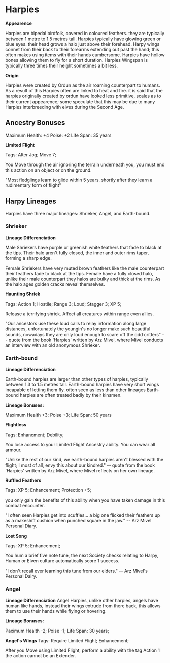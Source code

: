 
# Harpies

**Appearence**

Harpies are bipedal birdfolk, covered in coloured feathers. they are typically
between 1 metre to 1.5 metres tall. Harpies typically have glowing green or
blue eyes. their head grows a halo just above their forehead.  Harpy wings
connet from their back to their forearms extending out past the hand; this
often makes using items with their hands cumbersome. Harpies have hollow bones
allowing them to fly for a short duration. Harpies Wingspan is typically three
times their height sometimes a bit less.

**Origin**

Harpies were created by Ordun as the air roaming counterpart to humans. As a
result of this Harpies often are linked to heat and fire. it is said that the
harpies originally created by ordun have looked less primitive, scales as to
their current appearence; some speculate that this may be due to many Harpies
interbreeding with elves during the Second Age.


## Ancestry Bonuses

Maximum Health: +4
Poise: +2
Life Span: 35 years

**Limited Flight**

Tags: Alter Jog; Move 7;

You Move through the air ignoring the terrain underneath you, you must end this
action on an object or on the ground.

"Most fledglings learn to glide within 5 years. shortly after they learn a
rudimentary form of flight"

## Harpy Lineages

Harpies have three major lineages: Shrieker, Angel, and Earth-bound.

### Shrieker

**Lineage Differenciation**

Male Shriekers have purple or greenish white feathers that fade to black at the
tips. Their halo aren't fully closed, the inner and outer rims taper, forming a
sharp edge.

Female Shriekers have very muted brown feathers like the male counterpart their
feathers fade to black at the tips. Female have a fully closed halo, unlike
their male counterpart they halos are bulky and thick at the rims. As the halo
ages golden cracks reveal themselves.

**Haunting Shriek**

Tags: Action 1; Hostile; Range 3; Loud; Stagger 3; XP 5;

Release a terrifying shriek. Affect all creatures within range even allies.

"Our ancestors use these loud calls to relay information along large distances,
unfortunately the youngin's no longer make such beautiful sounds, nowadays they
are only loud enough to scare off the odd critters" -- quote from the book
'Harpies' written by Arz Mivel, where Mivel conducts an interview with an old
anonymous Shrieker.

### Earth-bound

**Lineage Differenciation**

Earth-bound harpies are larger than other types of harpies, typically between
1.3 to 1.5 metres tall. Earth-bound harpies have very short wings incapable of
letting them fly. often seen as less than other lineages Earth-bound harpies
are often treated badly by their kinsmen.

**Lineage Bonuses:**

Maximum Health +3;
Poise +3;
Life Span: 50 years


**Flightless**

Tags: Enhancment; Debility;

You lose access to your Limited Flight Ancestry ability. You can wear all
armour.

"Unlike the rest of our kind, we earth-bound harpies aren't blessed with the
flight; I most of all, envy this about our kindred." -- quote from the book
'Harpies' written by Arz Mivel, where Mivel reflects on her own lineage.


**Ruffled Feathers**

Tags: XP 5; Enhancement; Protection +5;

you only gain the benefits of this ability when you have taken damage in this
combat encounter.

"I often seen Harpies get into scuffles... a big one flicked their feathers
up as a makeshift cushion when punched square in the jaw." -- Arz Mivel
Personal Diary.

**Lost Song**

Tags: XP 5; Enhancement;

You hum a brief five note tune, the next Society checks relating to Harpy,
Human or Elven culture automatically score 1 success.

"I don't recall ever learning this tune from our elders." -- Arz Mivel's
Personal Dairy.

### Angel
**Lineage Differenciation**
Angel Harpies, unlike other harpies, angels have human like hands, instead
their wings extrude from there back, this allows them to use their hands while
flying or hovering.

**Lineage Bonuses:**

Paximum Health -2;
Poise -1;
Life Span: 30 years;

**Angel's Wings**
Tags: Require Limited Flight; Enhancement;

After you Move using Limited Flight, perform a ability with the tag Action 1
the action cannot be an Extender.



